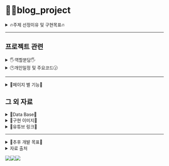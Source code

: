 # 👩‍💻blog_project

<details>

<summary>🔥주제 선정이유 및 구현목표🔥</summary> 

###### 주제선정 이유

    수업시간에 배운 내용을 활용할 수 있는 주제를 고안하다가 블로그가 가장 적합하다고 생각되어 선정



###### 구현목표

    싸이월드/블로그 등의 기능을 하는 개인 페이지
    회원가입 / 글 작성 및 삭제 / 카테고리가 나뉘어진 글 작성

</details>

---

## 프로젝트 관련

<details>
<summary>🖐️역할분담🖐️</summary>


##### **성지혜**(조장) ❤️
+ **PowerPoint**
+ Index
+ 게시판
+ Best

##### **최예은** 🧡
+ **발표**
+ Main
+ Index -  프로필 사진
+ 회원가입
+ 로그인
+ 회원정보수정

##### **최유정** 💛
+ **README**
+ Diary

##### **최윤미** 💚
+ **Git-Hub** 
+ Gallery

</details>

<details>
<summary>🕐개인일정 및 주요코드🕞</summary>

<details>
<summary>❤️성지혜❤️</summary>

<details>
<summary>성지혜 개인일정</summary>

|날짜|구현 기능|
| -- | -- |
|10/28|게시판 프레임워크 구성|
||Index 페이지 프레임워크 구성|
|10/31|게시판 글쓰기 기능 구현 및 오류 수정|
|11/01|게시판  글쓰기, 글 목록 완성[CSS 제외 ]|
||글 보기 오류 수정|
||검색기능 구현, 페이징 처리 기능 구현|
|11/02|글 보기 상세출력 기능 구현|
||글 수정/삭제 기능 구현|
||댓글/ 대-댓글 기능 구현|
|11/03|best 페이지 와이어프레임 구성|
|11/04|게시판 페이지  CSS|
||index 페이지 CSS|
||글 목록(list) 페이지 CSS|
|11/07|index 페이지 구조 수정|
||게시판 CSS꾸미기|
||글쓰기 기능 오류 수정|
|11/08|게시판 페이지 완성|
||best 페이지 구성, CSS 구조 잡기|
|11/09|Best 페이지 내용 입력 및 CSS|
|11/10|Best 페이지 CSS 꾸미기 완성|
||글 보기 페이지 목록보기 버튼 클릭이 이동 오류 수정|
||각 페이지 CSS 적용 안되는 페이지 수정|
|11/11|글 보기 페이지 이전, 이후 페이지로 이동하는 기능 추가 구현|

</details> 

<details>

<summary>성지혜 주요코드</summary>

![image](https://user-images.githubusercontent.com/110512929/201586350-8ab2a094-8e9c-409d-ad6d-0d6fb1420857.png)
![image](https://user-images.githubusercontent.com/110512929/201586373-2a56799c-c06d-4219-9173-5d4f67763c81.png)

</details>

</details>

## 

<details>
<summary>🧡최예은🧡</summary>

<details>

<summary>최예은 개인일정</summary>

|날짜|구현 기능|
| -- | -- |
|10/21|회원가입 유효성검사|
|10/24|로그인/아이디찾기/비밀번호 찾기 백엔드 진행 및 완성|
|10/25|글쓰기, 글출력(미완성)|
|10/26|글출력(진행중)|
|10/27|글출력 완료|
|10/28|회원가입 css 완성|
|10/29|회원탈퇴 백엔드 완성|
|10/31|회원수정 진행중|
|11/1|회원수정 완료 및|
|11/2|전체 css 제작중|
|11/3|전체 css완성|
|11/4| main페이지 제작 및 css완성 (프론트만)|
|11/6|클릭하면 상단으로 이동하는 script 제작|
|11/7|main페이지 제작(프론트만)|
|11/10|프로필사진 수정하기|
	
</details>

<details>
	
<summary>주요 코드 </summary>
	
![image](https://user-images.githubusercontent.com/110512929/201577888-d8944694-833b-4f36-ba4c-3db2d0bed7d8.png)
![image](https://user-images.githubusercontent.com/110512929/201577568-8a93000f-39b5-4929-9ad3-0c20dafaff00.png)
![image](https://user-images.githubusercontent.com/110512929/201577888-d8944694-833b-4f36-ba4c-3db2d0bed7d8.png)
![image](https://user-images.githubusercontent.com/110512929/201577933-e81ad941-1c0e-49c8-8b3b-04d5f71c2fb3.png)
![image](https://user-images.githubusercontent.com/110512929/201577955-ae079379-f1b1-402a-a55b-845e5a241304.png)

	
</details>

</details>

## 

<details>

<summary>💛최유정💛</summary>

<details>
<summary>최유정 개인일정</summary>
	
|날짜|구현 기능|
| -- | -- |
|10/31|다이어리 글쓰기 메소드 구현 및 다이어리 css|
|11/01|다이어리 글 불러오기 메소드 구현 및 다이어리 css|
|11/01|선택한 날짜 일기 가져오기 메소드|
||감정 디비 가져오기 메소드(테이블 구현)|
|11/02|감정 더블 클릭 시 수정 메소드 구현|
||감정 hover,click,배경 css|
||지난 일기 이동 및 오늘의 일기로 이동|
|11/03|HTML 구조 수정 및 css|
|11/04|지난 일기 불러오기 시 완료도장 추가|
||일기 배경 더블클릭하면 바뀌게 해주는 메소드|
||오늘 이미 쓴 일기가 있으면 더이상 insert 안되게 막는 메소드|
||오늘 일기가 있는지 확인하는 메소드|
||오늘 일기 수정하게해주는 메소드|
||감정 수정 메소드 선택할 수 있도록 confirm으로 변경| 
|11/08|선택한 하트 , 목록에 있는 하트 gif 제작 및 날짜 배경 리본 png 제작|
||배경이미지png 제작( 가져온 이미지 수정 )|
|11/09|로그인시 회원넘버 세션에 저장 함수|
||호버 시 기능 알려주는 함수|
|11/10|일기 수정/작성시 이미지 번호도 같이 보냄|
||지난 일기 불러올때 감정이랑 테마도 같이 가져옴|
||날짜 선택하지 않거나 / 오늘이 아니면 작성 못하도록 막음|
||일기안씀도장 추가|
||호버시 기능 설명 알림 함수 제작|
||로그인 시 기본 감정 insert 함수 제작|
||글꼴 적용|
|11/11|이미 테이블 가지고 있는지 확인하는 함수,css 수정|


</details>

<details>
<summary> 주요 코드</summary>


         function load_diary(){			                                // - 선택한 날짜의 일기 불러오는 함수 / input type="date" 에 onchange로 이벤트 부여
	    getToday()
		date = document.getElementById('date').value			// 캘린더에서 선택한 값을 date변수에 넣어주고
		document.getElementById('date').innerText = date;		// 선택한 날짜 나타내는 부분에 넣어줌
		document.querySelector('.todaydate').innerText = date		// 오늘 날짜를 input type="hidden"에 넣어줌 ( 오늘 날짜를 다른곳에서 가져오기 위해 )
		
		$.ajax({							// ajax 이용
			url : "/blog/Diary" ,					// 서블릿 경로
			type : "post" ,						// 서블릿 타입
			async:false,						// 다른 이벤트와 충돌 막기 위해 작성함
			data : { "date" : date  , "cy_num" : cy_num } ,		// 보낼 데이터 - 선택한 날짜 , 작성자 식별 번호
			success : function(re){					
				choecedate = 0;					// 날짜를 선택해야만 이벤트( 작성/수정 등 ) 작동 하도록 변수로 제어
				let json = JSON.parse( re )	
				if( re != 'null' ){				// 일기가 있으면
						if( emo_no == -1 ){emosrc = '/blog/img/투명.png'}					  // 하트를 아직 선택 안했으면 투명으로
						else{ emosrc = '/blog/img/입체하트'+json[0].em_no+'.png'; choice_emo.src=emosrc; }	// 선택했으면 선택한 이미지로 변경(DB)
						if( date != today ){ // 일기가 있고 오늘이 아니면 글 불러오기
									document.querySelector('.todaydate').value = date	   // 선택한 날짜 보이도록
									document.querySelector('#content').value = '';		   // 일기장 한번 비워준 후
									document.querySelector('#content').value = json[0].di_content;	// 이전 내용 불러오기
									document.getElementById('content').readOnly=true;		// 지난 일기는 수정 불가
									document.querySelector('.stamp').src = "/blog/img/도장.png";    // 일기 작성완료 도장 찍어주기	
									changebackno()						// 지난 일기 감정 및 테마 불러오는 함수

						}else if( date == today ){						// 만약 오늘 일기면		
							  loadtoday() 							// 일기 기본으로 돌려주는 함수로 비워주고
							  ifalreadywr()							// 오늘 일기가 있는 지 확인하는 함수로 변경
							  return;
						}
							
					}else if( re == 'null' ){
						alert('일기를 쓰지 않은 날이에요😅')
							back_img.src = "/blog/img/배경1.png"											// 기본 이미지로 변경
							emotableimg.src = "/blog/img/배경1.png"
							datebox.src = "/blog/img/날짜상자1.png"
							document.querySelector('.stamp').src = "/blog/img/일기안씀.png";				// 도장 찍어주기	
							document.querySelector('#content').value = '';								// 일기장 비워주기
							choice_emo.src='/blog/img/투명.png';											// 감정 없애주기
						if( date != today ){
							document.getElementById('content').readOnly=true;							// 글 수정 불가
						}else{
							loadtoday()
						}
							
					}
			}
		})
	}        


</details>
	
</details>

## 

<details>
<summary>💚최윤미💚</summary>

<details>
<summary>최윤미 개인일정</summary>
	
|날짜|구현 기능|
| -- | -- |
|10/28|임시 깃 생성|
|11/01|사진첩 게시판 등록 및 레이아웃|
|11/02|사진첩 전체 출력 메소드 생성|
|11/03|프로젝트 깃 생성  / 합치기|
|11/04|전체출력 / 상세 확인 기능|
|11/08|목록보기|
|11/09|삭제 버튼 기능|
||글 목록 9개씩 출력 기능( 구현 실패 )|
|11/10|SQL 추가 및 로그인 멤버와 연결 기능 추가|
|11/11|전체적인 CSS 작성|

</details>

<details>

<summary>최윤미 주요코드</summary>

![image](https://user-images.githubusercontent.com/110512929/201578776-e99e5fd2-970c-4a5c-92aa-2ffc84089e5a.png)
![image](https://user-images.githubusercontent.com/110512929/201578801-60c94a5b-2593-466d-9af5-41dee769e362.png)
	
</details>
	
</details>

</details>

---

<details>
<summary>🔧페이지 별 기능🔧</summary>


<details>
<summary> 메인💻</summary>

## 주요기능
+ 로그인후 처음 보게되는 화면 내 블로그로 이동 기능
+ 로그인한 회원 이름 상단에 띄워 알려주는 기능
</details>

<details>
<summary>index📄</summary>

## 주요기능
+ 내 블로그 기본 화면
+ a 태그를 이용한 카테고리 이동 기능
+ 왼쪽에 고정해 항상 왼쪽에 존재하도록 제작
+ 선택한 카테고리 이동 기능
+ 카테고리 hover 시 색상 변경
+ 친구추가 기능
	
</details>

<details>
<summary>best👍</summary> 

## 주요기능
+ 상단 이미지 hover시 글 제목을 포함한 박스 올라오는 css

</details>

<details>
<summary>갤러리🎨</summary>
	
## 주요기능
+ 첨부파일을 포함한 글 작성 기능
+ 작성한 글 중 사진만 3*3으로 출력

</details>

<details>
<summary>board📘</summary>

## 주요기능
+ 첨부파일을 포함한 글쓰기 기능
+ 작성취소 버튼에 onclick으로 reset 기능을 이용하여 작성 취소를 누르면 작성중인 내용이 지워지는 이벤트 부여
+ 등록하기 버튼에 onclick으로 이벤트를 부여해 페이지 전환 기능 부여
+ 글 검색기능 ( 제목/내용/작성자 모두 가능 )
+ 페이징처리로 5배수 출력 기능
+ 댓글 , 대댓글 기능

</details>

<details>
<summary>다이어리📆</summary>

## 주요 기능
+ 당일 일기 작성 기능
+ 당일 일기 수정 기능
+ 일기 작성 시 테마 / 감정 선택 기능 및 저장
+ input type="date" 를 이용한 달력에 onchange로 이벤트 부여해 날짜 선택 기능 부여
+ 선택한 날짜의 일기 불러오기 시 감정 / 테마 / 내용 불러오기 기능
+ 그 외 작성한 날과 작성하지 않은 날 구분을 위한 css
+ 당일이 아닌 날 테마수정/감정선택/일기작성 및 수정 막는 변수 사용해 기존 기능 보존
	
</details>

---

</details>
	
## 그 외 자료
	
<details>
<summary>🌻Data Base🌻</summary>

![image](https://user-images.githubusercontent.com/110512929/201527044-9560d98f-575e-418f-ace0-0b391b4967eb.png)

![image](https://user-images.githubusercontent.com/110512929/201527200-0313deab-c970-4006-837a-98f10e8b0904.png)

</details>

<details>
<summary>🌼구현 이미지🌼</summary>

![image](https://user-images.githubusercontent.com/110512929/201527612-1e23c552-557a-40a6-8a79-8d5f6b63ef22.png)

![image](https://user-images.githubusercontent.com/110512929/201527890-25a2d249-5d46-4734-8c28-142c9997a33a.png)

![image](https://user-images.githubusercontent.com/110512929/201527926-685c2463-9836-4a57-88cc-86c1043b8bda.png)

</details>
	
<details>
<summary>🌲유튜브 링크🌲</summary>
	
[구현영상](https://youtu.be/om6nuNUTVm0)

</details>

---

<details>

<summary>🌿추후 개발 목표🌿</summary>
 
 
 + ~~친구 추가 및 친구 페이지 이동 기능~~ ( 완료 )
 + ~~내 블로그 클릭시 index.jsp 이동~~ ( 완료 ) 
 + ~~아이디 검색시 해당 블로그로 이동~~ ( 완료 )
 + ~~프로필 이미지 변경~~ ( 완료 )
 + ~~게시판 혹은 갤러리 가지고 올때 현재 블로그 주인것만 가지고 오기~~ ( 완료 )
 +  best.jsp에서 게시글 클릭시 해당 글로 이동
 + 블로그 검색 시 없는 아이디 이면 알림창 띄우기
 + 방문자수
 + 계층형[카테고리] 게시판을 구현해서 블로그 주인이 게시판을 생성
 + 게시판 에서 페이지로드 각종 오류
 + 오류난 메소드 복구
   + ~~감정 설명 수정 메소드 복구~~ ( 완료 )
   + ~~프로필 이미지 변경 복구~~ ( 완료 )
   + 회원탈퇴 기능 오류
   
</details>

<details>
<summary> 자료 출처 </summary>

[배경이미지](https://m.blog.naver.com/PostList.naver?blogId=westar4501&categoryNo=0)

</details>

<img src="https://img.shields.io/badge/js-C66477?style=flat-square&logo=js&logoColor=C66477"/><img src="https://img.shields.io/badge/jsp-8BC664?style=flat-square&logo=jsp&logoColor=8BC664"/><img src="https://img.shields.io/badge/mysql-FFF33D?style=flat-square&logo=mysql&logoColor=FFF33D"/>
